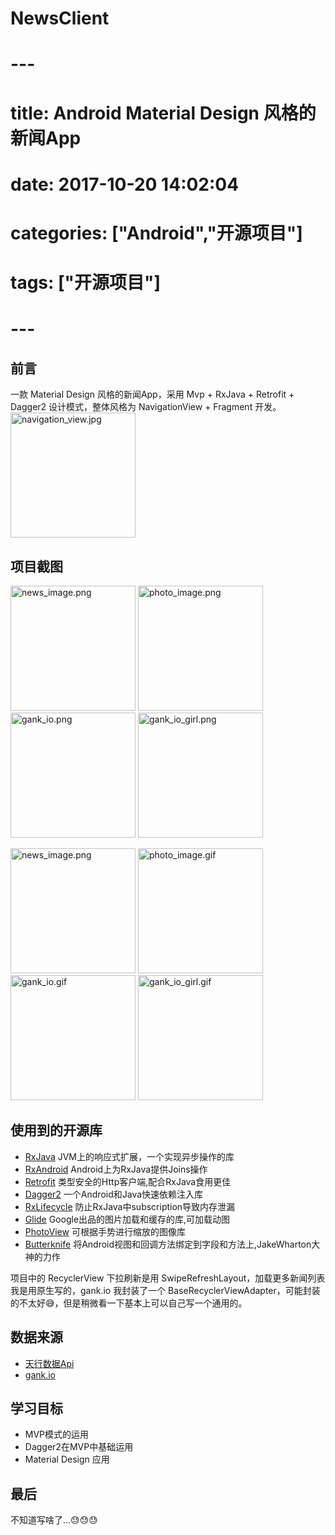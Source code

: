 # NewsClient
# ---
# title: Android Material Design 风格的新闻App
# date: 2017-10-20 14:02:04
# categories: ["Android","开源项目"]
# tags: ["开源项目"]
# ---

[1]:https://github.com/ReactiveX/RxJava
[2]:https://github.com/ReactiveX/RxAndroid
[3]:https://github.com/square/retrofit
[4]:https://github.com/google/dagger
[5]:https://github.com/trello/RxLifecycle
[6]:https://github.com/bumptech/glide
[7]:https://github.com/chrisbanes/PhotoView
[8]:https://github.com/JakeWharton/butterknife

## 前言
一款 Material Design 风格的新闻App，采用 Mvp + RxJava + Retrofit + Dagger2 设计模式，整体风格为  NavigationView + Fragment 开发。
<img src="https://github.com/wz1509/NewsClient/blob/master/image/client_%20navigation_view.jpg?raw=true" width="200" hight="356" alt="navigation_view.jpg" title="navigation_view.jpg" />

## 项目截图
<img src="https://github.com/wz1509/NewsClient/blob/master/image/news_image.png?raw=true" width="200" hight="356" alt="news_image.png" title="news_image.png" />  <img src="https://github.com/wz1509/NewsClient/blob/master/image/photo_image.png?raw=true" width="200" hight="356" alt="photo_image.png" title="photo_image.png" /> <img src="https://github.com/wz1509/NewsClient/blob/master/image/gank_io.png?raw=true" width="200" hight="356" alt="gank_io.png" title="gank_io.png" />  <img src="https://github.com/wz1509/NewsClient/blob/master/image/gank_io_girl.png?raw=true" width="200" hight="356" alt="gank_io_girl.png" title="gank_io_girl.png" />

<img src="https://github.com/wz1509/NewsClient/blob/master/image/news_image.gif?raw=true" width="200" hight="356" alt="news_image.png" title="news_image.png" />  <img src="https://github.com/wz1509/NewsClient/blob/master/image/photo_image.gif?raw=true" width="200" hight="356" alt="photo_image.gif" title="photo_image.gif" /> <img src="https://github.com/wz1509/NewsClient/blob/master/image/gank_io.gif?raw=true" width="200" hight="356" alt="gank_io.gif" title="gank_io.gif" />  <img src="https://github.com/wz1509/NewsClient/blob/master/image/gank_io_girl.gif?raw=true" width="200" hight="356" alt="gank_io_girl.gif" title="gank_io_girl.gif" />

## 使用到的开源库
- [RxJava][1]        JVM上的响应式扩展，一个实现异步操作的库
- [RxAndroid][2]   Android上为RxJava提供Joins操作
- [Retrofit][3]        类型安全的Http客户端,配合RxJava食用更佳
- [Dagger2][4]      一个Android和Java快速依赖注入库
- [RxLifecycle][5] 防止RxJava中subscription导致内存泄漏
- [Glide][6]           Google出品的图片加载和缓存的库,可加载动图
- [PhotoView][7]  可根据手势进行缩放的图像库
- [Butterknife][8] 将Android视图和回调方法绑定到字段和方法上,JakeWharton大神的力作

项目中的 RecyclerView 下拉刷新是用 SwipeRefreshLayout，加载更多新闻列表我是用原生写的，gank.io 我封装了一个 BaseRecyclerViewAdapter，可能封装的不太好😅，但是稍微看一下基本上可以自己写一个通用的。

## 数据来源
- [天行数据Api](https://www.tianapi.com/)
- [gank.io](http://gank.io/api)

## 学习目标
- MVP模式的运用
- Dagger2在MVP中基础运用
- Material Design 应用

## 最后
不知道写啥了...😓😓😓


